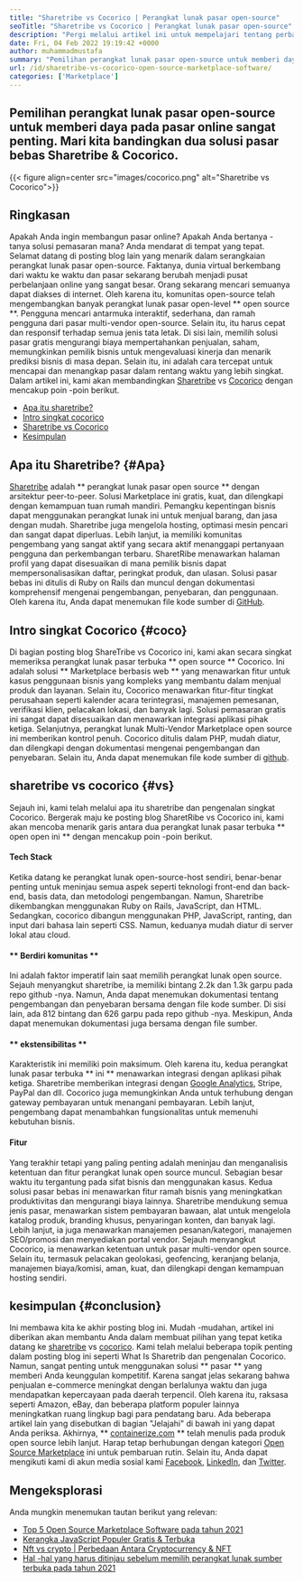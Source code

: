 ```yaml
---
title: "Sharetribe vs Cocorico | Perangkat lunak pasar open-source" 
seoTitle: "Sharetribe vs Cocorico | Perangkat lunak pasar open-source" 
description: "Pergi melalui artikel ini untuk mempelajari tentang perbandingan Sharetribe vs Cocorico. Pasang solusi pasar open-source untuk memelihara penjualan & pasar." 
date: Fri, 04 Feb 2022 19:19:42 +0000
author: muhammadmustafa
summary: "Pemilihan perangkat lunak pasar open-source untuk memberi daya pada pasar online sangat penting. Mari kita bandingkan dua solusi pasar bebas SharetRibe & amp; Cocorico." 
url: /id/sharetribe-vs-cocorico-open-source-marketplace-software/
categories: ['Marketplace']
---
```


## Pemilihan perangkat lunak pasar open-source untuk memberi daya pada pasar online sangat penting. Mari kita bandingkan dua solusi pasar bebas Sharetribe & Cocorico.

{{< figure align=center src="images/cocorico.png" alt="Sharetribe vs Cocorico">}}


## Ringkasan
Apakah Anda ingin membangun pasar online? Apakah Anda bertanya -tanya solusi pemasaran mana? Anda mendarat di tempat yang tepat. Selamat datang di posting blog lain yang menarik dalam serangkaian perangkat lunak pasar open-source. Faktanya, dunia virtual berkembang dari waktu ke waktu dan pasar sekarang berubah menjadi pusat perbelanjaan online yang sangat besar. Orang sekarang mencari semuanya dapat diakses di internet. Oleh karena itu, komunitas open-source telah mengembangkan banyak perangkat lunak pasar open-level ** open source **.
Pengguna mencari antarmuka interaktif, sederhana, dan ramah pengguna dari pasar multi-vendor open-source. Selain itu, itu harus cepat dan responsif terhadap semua jenis tata letak. Di sisi lain, memilih solusi pasar gratis mengurangi biaya mempertahankan penjualan, saham, memungkinkan pemilik bisnis untuk mengevaluasi kinerja dan menarik prediksi bisnis di masa depan. Selain itu, ini adalah cara tercepat untuk mencapai dan menangkap pasar dalam rentang waktu yang lebih singkat. Dalam artikel ini, kami akan membandingkan [Sharetribe][1] vs [Cocorico][2] dengan mencakup poin -poin berikut.
  * [Apa itu sharetribe?][3]
  * [Intro singkat cocorico][4]
  * [Sharetribe vs Cocorico][5]
  * [Kesimpulan][6]

## Apa itu Sharetribe? {#Apa}
[Sharetribe][1] adalah ** perangkat lunak pasar open source ** dengan arsitektur peer-to-peer. Solusi Marketplace ini gratis, kuat, dan dilengkapi dengan kemampuan tuan rumah mandiri. Pemangku kepentingan bisnis dapat menggunakan perangkat lunak ini untuk menjual barang, dan jasa dengan mudah. Sharetribe juga mengelola hosting, optimasi mesin pencari dan sangat dapat diperluas. Lebih lanjut, ia memiliki komunitas pengembang yang sangat aktif yang secara aktif menanggapi pertanyaan pengguna dan perkembangan terbaru. SharetRibe menawarkan halaman profil yang dapat disesuaikan di mana pemilik bisnis dapat mempersonalisasikan daftar, peringkat produk, dan ulasan. Solusi pasar bebas ini ditulis di Ruby on Rails dan muncul dengan dokumentasi komprehensif mengenai pengembangan, penyebaran, dan penggunaan. Oleh karena itu, Anda dapat menemukan file kode sumber di [GitHub][7].

## Intro singkat Cocorico {#coco}
Di bagian posting blog ShareTribe vs Cocorico ini, kami akan secara singkat memeriksa perangkat lunak pasar terbuka ** open source ** Cocorico. Ini adalah solusi ** Marketplace berbasis web ** yang menawarkan fitur untuk kasus penggunaan bisnis yang kompleks yang membantu dalam menjual produk dan layanan. Selain itu, Cocorico menawarkan fitur-fitur tingkat perusahaan seperti kalender acara terintegrasi, manajemen pemesanan, verifikasi klien, pelacakan lokasi, dan banyak lagi. Solusi pemasaran gratis ini sangat dapat disesuaikan dan menawarkan integrasi aplikasi pihak ketiga. Selanjutnya, perangkat lunak Multi-Vendor Marketplace open source ini memberikan kontrol penuh. Cocorico ditulis dalam PHP, mudah diatur, dan dilengkapi dengan dokumentasi mengenai pengembangan dan penyebaran. Selain itu, Anda dapat menemukan file kode sumber di [github][8].

## sharetribe vs cocorico {#vs}
Sejauh ini, kami telah melalui apa itu sharetribe dan pengenalan singkat Cocorico. Bergerak maju ke posting blog SharetRibe vs Cocorico ini, kami akan mencoba menarik garis antara dua perangkat lunak pasar terbuka ** open open ini ** dengan mencakup poin -poin berikut.

#### Tech Stack
Ketika datang ke perangkat lunak open-source-host sendiri, benar-benar penting untuk meninjau semua aspek seperti teknologi front-end dan back-end, basis data, dan metodologi pengembangan. Namun, Sharetribe dikembangkan menggunakan Ruby on Rails, JavaScript, dan HTML. Sedangkan, cocorico dibangun menggunakan PHP, JavaScript, ranting, dan input dari bahasa lain seperti CSS. Namun, keduanya mudah diatur di server lokal atau cloud.

#### ** Berdiri komunitas **
Ini adalah faktor imperatif lain saat memilih perangkat lunak open source. Sejauh menyangkut sharetribe, ia memiliki bintang 2.2k dan 1.3k garpu pada repo github -nya. Namun, Anda dapat menemukan dokumentasi tentang pengembangan dan penyebaran bersama dengan file kode sumber. Di sisi lain, ada 812 bintang dan 626 garpu pada repo github -nya. Meskipun, Anda dapat menemukan dokumentasi juga bersama dengan file sumber.

#### ** ekstensibilitas **
Karakteristik ini memiliki poin maksimum. Oleh karena itu, kedua perangkat lunak pasar terbuka ** ini ** menawarkan integrasi dengan aplikasi pihak ketiga. Sharetribe memberikan integrasi dengan [Google Analytics][9], Stripe, PayPal dan dll. Cocorico juga memungkinkan Anda untuk terhubung dengan gateway pembayaran untuk menangani pembayaran. Lebih lanjut, pengembang dapat menambahkan fungsionalitas untuk memenuhi kebutuhan bisnis.

#### Fitur
Yang terakhir tetapi yang paling penting adalah meninjau dan menganalisis ketentuan dan fitur perangkat lunak open source muncul. Sebagian besar waktu itu tergantung pada sifat bisnis dan menggunakan kasus. Kedua solusi pasar bebas ini menawarkan fitur ramah bisnis yang meningkatkan produktivitas dan mengurangi biaya lainnya. Sharetribe mendukung semua jenis pasar, menawarkan sistem pembayaran bawaan, alat untuk mengelola katalog produk, branding khusus, penyaringan konten, dan banyak lagi. Lebih lanjut, ia juga menawarkan manajemen pesanan/kategori, manajemen SEO/promosi dan menyediakan portal vendor.
Sejauh menyangkut Cocorico, ia menawarkan ketentuan untuk pasar multi-vendor open source. Selain itu, termasuk pelacakan geolokasi, geofencing, keranjang belanja, manajemen biaya/komisi, aman, kuat, dan dilengkapi dengan kemampuan hosting sendiri.

## kesimpulan {#conclusion}
Ini membawa kita ke akhir posting blog ini. Mudah -mudahan, artikel ini diberikan akan membantu Anda dalam membuat pilihan yang tepat ketika datang ke [sharetribe][1] vs [cocorico][2]. Kami telah melalui beberapa topik penting dalam posting blog ini seperti What Is Sharetrib dan pengenalan Cocorico. Namun, sangat penting untuk menggunakan solusi ** pasar ** yang memberi Anda keunggulan kompetitif. Karena sangat jelas sekarang bahwa penjualan e-commerce meningkat dengan berlalunya waktu dan juga mendapatkan kepercayaan pada daerah terpencil. Oleh karena itu, raksasa seperti Amazon, eBay, dan beberapa platform populer lainnya meningkatkan ruang lingkup bagi para pendatang baru. Ada beberapa artikel lain yang disebutkan di bagian "Jelajahi" di bawah ini yang dapat Anda periksa.
Akhirnya, ** [containerize.com][10] ** telah menulis pada produk open source lebih lanjut. Harap tetap berhubungan dengan kategori [Open Source Marketplace][11] ini untuk pembaruan rutin. Selain itu, Anda dapat mengikuti kami di akun media sosial kami [Facebook][12], [LinkedIn][13], dan [Twitter][14].

## Mengeksplorasi
Anda mungkin menemukan tautan berikut yang relevan:
  * [Top 5 Open Source Marketplace Software pada tahun 2021][15]
  * [Kerangka JavaScript Populer Gratis & Terbuka][16]
  * [Nft vs crypto | Perbedaan Antara Cryptocurrency & NFT][17]
  * [Hal -hal yang harus ditinjau sebelum memilih perangkat lunak sumber terbuka pada tahun 2021][18]

  
[1]: https://products.containerize.com/marketplace/sharetribe/
[2]: https://products.containerize.com/marketplace/cocorico/
[3]: #what
[4]: #coco
[5]: #vs
[6]: #Conclusion
[7]: https://github.com/sharetribe/sharetribe
[8]: https://github.com/Cocolabs-SAS/cocorico
[9]: https://analytics.google.com
[10]: https://www.containerize.com/
[11]: https://products.containerize.com/marketplace/
[12]: https://web.facebook.com/containerize
[13]: https://www.linkedin.com/company/containerize/
[14]: https://twitter.com/containerize_co
[15]: https://blog.containerize.com/marketplace/top-5-open-source-marketplace-software-in-2021/
[16]: https://blog.containerize.com/software-development/free-open-source-popular-javascript-frameworks/
[17]: https://blog.containerize.com/blockchain-platforms/nft-vs-crypto-difference-between-cryptocurrency-nft/
[18]: https://blog.containerize.com/cmdb-software/things-to-review-before-opting-open-source-software-in-2021/
